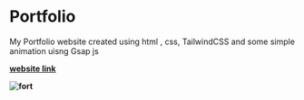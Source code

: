 # Portfolio
My Portfolio website created using html , css, TailwindCSS and some simple animation uisng Gsap js

 <a href="https://tidersky.netlify.app/"><b>website link<b></a>


![fort](https://github.com/PrethamMuthappa/Fortfolio/assets/98420696/745f2094-38fb-49da-9216-f67433d23ad3)
